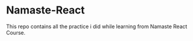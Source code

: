 # Namaste-React
This repo contains all the practice i did while learning from Namaste React Course.
